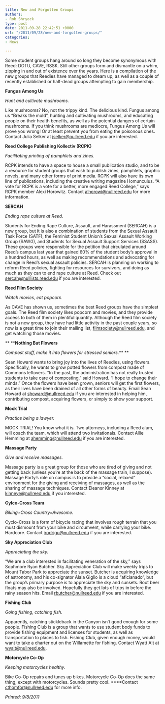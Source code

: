 ```yaml
---
title: New and Forgotten Groups
authors:
- Rob Shryock
type: post
date: 2011-09-28 22:42:51 +0000
url: "/2011/09/28/new-and-forgotten-groups/"
categories:
- News

---
```

Some student groups hang around so long they become synonymous with Reed: DOTU, CAVE, RSSK. Still other groups form and dismantle on a whim, zipping in and out of existence over the years. Here is a compilation of the new groups that Reedies have managed to dream up, as well as a couple of recently established or half-dead groups attempting to gain membership.

**Fungus Among Us**

_Hunt and cultivate mushrooms._

Like  mushrooms? No, not the trippy kind. The delicious kind. Fungus among us “Breaks the mold”, hunting and cultivating mushrooms, and educating people on their health benefits, as well as the potential dangers of certain mushrooms. If you think mushrooms are mediocre, Fungus Among Us will prove you wrong! Or at least prevent you from eating the poisonous ones. Contact Julia Selker at [&#x6a;&#x73;&#x65;&#x6c;&#x6b;&#x65;&#x72;&#x40;<span class="oe_displaynone">null</span>&#x72;&#x65;&#x65;&#x64;&#x2e;&#x65;&#x64;&#x75;][1] if you are interested.

**Reed College Publishing Kollectiv (RCPK)**

_Facilitating printing of pamphlets and zines._

RCPK intends to have a space to house a small publication studio, and to be a resource for student groups that wish to publish zines, pamphlets, graphic novels, and many other forms of print media. RCPK will also have its own line of publications, including the creative writing magazine Homunculus. “A vote for RCPK is a vote for a better, more engaged Reed College,” says RCPK member Alexi Horowitz. Contact [&#x61;&#x6c;&#x68;&#x6f;&#x72;&#x6f;&#x77;&#x69;&#x40;<span class="oe_displaynone">null</span>&#x72;&#x65;&#x65;&#x64;&#x2e;&#x65;&#x64;&#x75;][2] for more information.

**SERCAH**

_Ending rape culture at Reed._

Students for Ending Rape Culture, Assault, and Harassment (SERCAH) is a new group, but it is also a combination of students from the Sexual Assault Task Force (SATF), the Feminist Student Union&#8217;s Sexual Assault Working Group (SAWG), and Students for Sexual Assault Support Services (SSASS). These groups were responsible for the petition that circulated around Reed&#8217;s campus last year that gained 60% of the student body’s approval in a hundred hours, as well as making recommendations and advocating for change in Reed&#8217;s sexual assault policies. SERCAH is planning on working to reform Reed policies, fighting for resources for survivors, and doing as much as they can to end rape culture at Reed. Check out [&#x73;&#x65;&#x72;&#x63;&#x61;&#x68;&#x40;<span class="oe_displaynone">null</span>&#x6c;&#x69;&#x73;&#x74;&#x73;&#x2e;&#x72;&#x65;&#x65;&#x64;&#x2e;&#x65;&#x64;&#x75;][3] if you are interested.

**Reed Film Society**

_Watch movies, eat popcorn._

As CAVE has shown us, sometimes the best Reed groups have the simplest goals. The Reed film society likes popcorn and movies, and they provide access to both of them in plentiful quantity. Although the Reed film society is not a new group, they have had little activity in the past couple years, so now is a great time to join their mailing list, [&#x66;&#x69;&#x6c;&#x6d;&#x73;&#x6f;&#x63;&#x69;&#x65;&#x74;&#x79;&#x40;<span class="oe_displaynone">null</span>&#x72;&#x65;&#x65;&#x64;&#x2e;&#x65;&#x64;&#x75;][4], and get watching those movies.

** ****Nothing But Flowers**

_Compost stuff, make it into flowers for stressed seniors._** **

Sean Howard wants to bring joy into the lives of Reedies, using flowers. Specifically, he wants to grow potted flowers from compost made of Commons leftovers. “In the past, the administration has not really trusted students to take care of composting,” said Howard. “I hope to change their minds.” Once the flowers have been grown, seniors will get the first flowers, as their lives have been drained of all other forms of beauty. Email Sean Howard at [&#x73;&#x68;&#x6f;&#x77;&#x61;&#x72;&#x64;&#x40;<span class="oe_displaynone">null</span>&#x72;&#x65;&#x65;&#x64;&#x2e;&#x65;&#x64;&#x75;][5] if you are interested in helping him, contributing compost, acquiring flowers, or simply to show your support.

**Mock Trial**

_Practice being a lawyer._

MOCK TRIAL! You know what it is. Two attorneys, including a Reed alum, will coach the team, which will attend two invitationals. Contact Allie Hemming at [&#x61;&#x68;&#x65;&#x6d;&#x6d;&#x69;&#x6e;&#x67;&#x40;<span class="oe_displaynone">null</span>&#x72;&#x65;&#x65;&#x64;&#x2e;&#x65;&#x64;&#x75;][6] if you are interested.

**Massage Party**

_Give and receive massages._

Massage party is a great group for those who are tired of giving and not getting back (unless you&#8217;re at the back of the massage train, I suppose). Massage Party&#8217;s role on campus is to provide a “social, relaxed” environment for the giving and receiving of massages, as well as the sharing of massage techniques. Contact Eleanor Kinney at [&#x6b;&#x69;&#x6e;&#x6e;&#x65;&#x79;&#x65;&#x40;<span class="oe_displaynone">null</span>&#x72;&#x65;&#x65;&#x64;&#x2e;&#x65;&#x64;&#x75;][7] if you interested.

**Cylco-Cross Team**

_Biking+Cross Country=Awesome._

Cyclo-Cross is a form of bicycle racing that involves rough terrain that you must dismount from your bike and circumvent, while carrying your bike. Hardcore. Contact [&#x6a;&#x72;&#x6f;&#x64;&#x72;&#x69;&#x67;&#x75;&#x40;<span class="oe_displaynone">null</span>&#x72;&#x65;&#x65;&#x64;&#x2e;&#x65;&#x64;&#x75;][8] if you are interested.

**Sky Appreciation Club**

_Appreciating the sky._

“We are a club interested in facilitating veneration of the sky,” says Sophmore Ryan Butcher. Sky Appreciation Club will make weekly trips to Mount Tabor Park to appreciate the sunset. Butcher is acquiring knowledge of astronomy, and his co-signator Alaia Giglio is a cloud “aficianado”, but the group’s primary purpose is to appreciate the sky and sunsets. Root beer floats may also be involved. Hopefully they get lots of trips in before the rainy season hits. Email [&#x72;&#x62;&#x75;&#x74;&#x63;&#x68;&#x65;&#x72;&#x40;<span class="oe_displaynone">null</span>&#x72;&#x65;&#x65;&#x64;&#x2e;&#x65;&#x64;&#x75;][9] if you are interested.

**Fishing Club**

_Going fishing, catching fish._

Apparently, catching stickleback in the Canyon isn&#8217;t good enough for some people. Fishing Club is a group that wants to use student body funds to provide fishing equipment and licenses for students, as well as transportation to places to fish. Fishing Club, given enough money, would want to take a charter out on the Willamette for fishing. Contact Wyatt Alt at [&#x77;&#x79;&#x61;&#x6c;&#x74;&#x40;<span class="oe_displaynone">null</span>&#x72;&#x65;&#x65;&#x64;&#x2e;&#x65;&#x64;&#x75;][10].

**Motorcycle Co-Op**

_Keeping motorcycles healthy._

Bike Co-Op repairs and tunes up bikes. Motorcycle Co-Op does the same thing, except with motorcycles. Sounds pretty cool. ****Contact [&#x63;&#x74;&#x68;&#x6f;&#x6d;&#x66;&#x6f;&#x72;&#x40;<span class="oe_displaynone">null</span>&#x72;&#x65;&#x65;&#x64;&#x2e;&#x65;&#x64;&#x75;][11] for more info.

_Printed: 9/8/2011_

 [1]: mailto:&#x6a;&#x73;&#x65;&#x6c;&#x6b;&#x65;&#x72;&#x40;&#x72;&#x65;&#x65;&#x64;&#x2e;&#x65;&#x64;&#x75;
 [2]: mailto:&#x61;&#x6c;&#x68;&#x6f;&#x72;&#x6f;&#x77;&#x69;&#x40;&#x72;&#x65;&#x65;&#x64;&#x2e;&#x65;&#x64;&#x75;
 [3]: mailto:&#x73;&#x65;&#x72;&#x63;&#x61;&#x68;&#x40;&#x6c;&#x69;&#x73;&#x74;&#x73;&#x2e;&#x72;&#x65;&#x65;&#x64;&#x2e;&#x65;&#x64;&#x75;
 [4]: mailto:&#x66;&#x69;&#x6c;&#x6d;&#x73;&#x6f;&#x63;&#x69;&#x65;&#x74;&#x79;&#x40;&#x72;&#x65;&#x65;&#x64;&#x2e;&#x65;&#x64;&#x75;
 [5]: mailto:&#x73;&#x68;&#x6f;&#x77;&#x61;&#x72;&#x64;&#x40;&#x72;&#x65;&#x65;&#x64;&#x2e;&#x65;&#x64;&#x75;
 [6]: mailto:&#x61;&#x68;&#x65;&#x6d;&#x6d;&#x69;&#x6e;&#x67;&#x40;&#x72;&#x65;&#x65;&#x64;&#x2e;&#x65;&#x64;&#x75;
 [7]: mailto:&#x6b;&#x69;&#x6e;&#x6e;&#x65;&#x79;&#x65;&#x40;&#x72;&#x65;&#x65;&#x64;&#x2e;&#x65;&#x64;&#x75;
 [8]: mailto:&#x6a;&#x72;&#x6f;&#x64;&#x72;&#x69;&#x67;&#x75;&#x40;&#x72;&#x65;&#x65;&#x64;&#x2e;&#x65;&#x64;&#x75;
 [9]: mailto:&#x72;&#x62;&#x75;&#x74;&#x63;&#x68;&#x65;&#x72;&#x40;&#x72;&#x65;&#x65;&#x64;&#x2e;&#x65;&#x64;&#x75;
 [10]: mailto:&#x77;&#x79;&#x61;&#x6c;&#x74;&#x40;&#x72;&#x65;&#x65;&#x64;&#x2e;&#x65;&#x64;&#x75;
 [11]: mailto:&#x63;&#x74;&#x68;&#x6f;&#x6d;&#x66;&#x6f;&#x72;&#x40;&#x72;&#x65;&#x65;&#x64;&#x2e;&#x65;&#x64;&#x75;